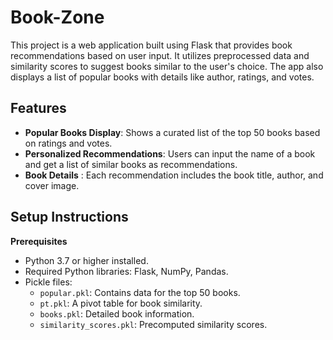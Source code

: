 # Book-Zone
This project is a web application built using Flask that provides book recommendations based on user input. It utilizes preprocessed data and similarity scores to suggest books similar to the user's choice. The app also displays a list of popular books with details like author, ratings, and votes.

## Features
- **Popular Books Display**: Shows a curated list of the top 50 books based on ratings and votes.  
- **Personalized Recommendations**: Users can input the name of a book and get a list of similar books as recommendations.  
- **Book Details** : Each recommendation includes the book title, author, and cover image.  

## Setup Instructions
**Prerequisites**  
- Python 3.7 or higher installed.  
- Required Python libraries: Flask, NumPy, Pandas.  
- Pickle files:  
    - `popular.pkl`: Contains data for the top 50 books.  
    - `pt.pkl`: A pivot table for book similarity.  
    - `books.pkl`: Detailed book information.  
    - `similarity_scores.pkl`: Precomputed similarity scores.

